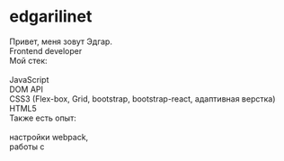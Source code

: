 # edgarilinet
Привет, меня зовут Эдгар. <br>
Frontend developer<br>
Мой стек:<br>
<br>
JavaScript<br>
    DOM API<br>
CSS3 (Flex-box, Grid, bootstrap, bootstrap-react, адаптивная верстка)<br>
HTML5<br>
Также есть опыт:<br>
<br>
настройки webpack,<br>
работы с<br>
